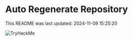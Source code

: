 # Auto Regenerate Repository

This README was last updated: 2024-11-09 15:25:20

 ![TryHackMe](https://tryhackme.com/badge/533634)